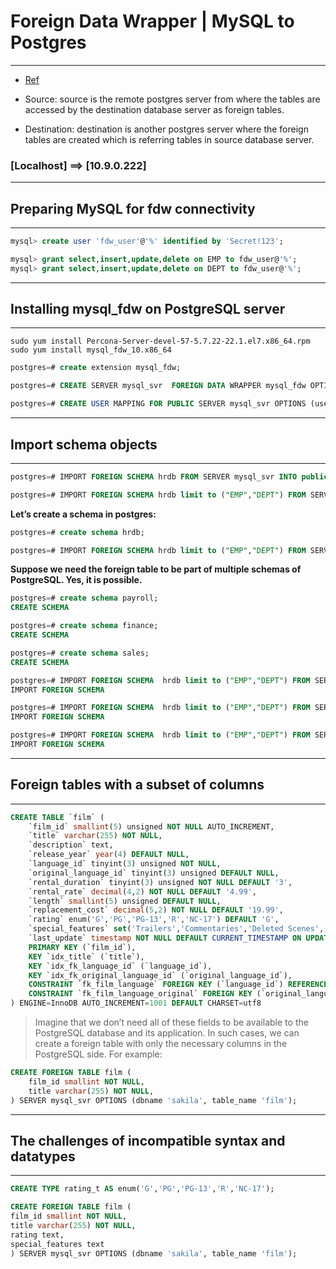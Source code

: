 # **Foreign Data Wrapper | MySQL to Postgres**

---

- [Ref](https://www.percona.com/blog/2018/08/24/postgresql-accessing-mysql-as-a-data-source-using-mysql_fdw/)

- Source: source is the remote postgres server from where the tables are accessed by the destination database server as foreign tables.
- Destination: destination is another postgres server where the foreign tables are created which is referring tables in source database server.

### [Localhost] ==> [10.9.0.222]

---

## **Preparing MySQL for fdw connectivity**

---

```sql
mysql> create user 'fdw_user'@'%' identified by 'Secret!123';
```

```sql
mysql> grant select,insert,update,delete on EMP to fdw_user@'%';
mysql> grant select,insert,update,delete on DEPT to fdw_user@'%';
```

---

## **Installing mysql_fdw on PostgreSQL server**

---

```shell
sudo yum install Percona-Server-devel-57-5.7.22-22.1.el7.x86_64.rpm
sudo yum install mysql_fdw_10.x86_64
```

```sql
postgres=# create extension mysql_fdw;
```

```sql
postgres=# CREATE SERVER mysql_svr  FOREIGN DATA WRAPPER mysql_fdw OPTIONS (host 'hr',port '3306');
```

```sql
postgres=# CREATE USER MAPPING FOR PUBLIC SERVER mysql_svr OPTIONS (username 'fdw_user',password 'Secret!123');
```

---

## **Import schema objects**

---

```sql
postgres=# IMPORT FOREIGN SCHEMA hrdb FROM SERVER mysql_svr INTO public;
```

```sql
postgres=# IMPORT FOREIGN SCHEMA hrdb limit to ("EMP","DEPT") FROM SERVER mysql_svr INTO public;
```

**Let’s create a schema in postgres:**

```sql
postgres=# create schema hrdb;
```

```sql
postgres=# IMPORT FOREIGN SCHEMA hrdb limit to ("EMP","DEPT") FROM SERVER mysql_svr INTO hrdb;
```

**Suppose we need the foreign table to be part of multiple schemas of PostgreSQL. Yes, it is possible.**

```sql
postgres=# create schema payroll;
CREATE SCHEMA

postgres=# create schema finance;
CREATE SCHEMA

postgres=# create schema sales;
CREATE SCHEMA

postgres=# IMPORT FOREIGN SCHEMA  hrdb limit to ("EMP","DEPT") FROM SERVER mysql_svr INTO payroll;
IMPORT FOREIGN SCHEMA

postgres=# IMPORT FOREIGN SCHEMA  hrdb limit to ("EMP","DEPT") FROM SERVER mysql_svr INTO finance;
IMPORT FOREIGN SCHEMA

postgres=# IMPORT FOREIGN SCHEMA  hrdb limit to ("EMP","DEPT") FROM SERVER mysql_svr INTO sales;
IMPORT FOREIGN SCHEMA
```

---

## **Foreign tables with a subset of columns**

---

```sql
CREATE TABLE `film` (
    `film_id` smallint(5) unsigned NOT NULL AUTO_INCREMENT,
    `title` varchar(255) NOT NULL,
    `description` text,
    `release_year` year(4) DEFAULT NULL,
    `language_id` tinyint(3) unsigned NOT NULL,
    `original_language_id` tinyint(3) unsigned DEFAULT NULL,
    `rental_duration` tinyint(3) unsigned NOT NULL DEFAULT '3',
    `rental_rate` decimal(4,2) NOT NULL DEFAULT '4.99',
    `length` smallint(5) unsigned DEFAULT NULL,
    `replacement_cost` decimal(5,2) NOT NULL DEFAULT '19.99',
    `rating` enum('G','PG','PG-13','R','NC-17') DEFAULT 'G',
    `special_features` set('Trailers','Commentaries','Deleted Scenes','Behind the Scenes') DEFAULT NULL,
    `last_update` timestamp NOT NULL DEFAULT CURRENT_TIMESTAMP ON UPDATE CURRENT_TIMESTAMP,
    PRIMARY KEY (`film_id`),
    KEY `idx_title` (`title`),
    KEY `idx_fk_language_id` (`language_id`),
    KEY `idx_fk_original_language_id` (`original_language_id`),
    CONSTRAINT `fk_film_language` FOREIGN KEY (`language_id`) REFERENCES `language` (`language_id`) ON UPDATE CASCADE,
    CONSTRAINT `fk_film_language_original` FOREIGN KEY (`original_language_id`) REFERENCES `language` (`language_id`) ON UPDATE CASCADE
) ENGINE=InnoDB AUTO_INCREMENT=1001 DEFAULT CHARSET=utf8
```

> Imagine that we don’t need all of these fields to be available to the PostgreSQL database and its application. In such cases, we can create a foreign table with only the necessary columns in the PostgreSQL side. For example:

```sql
CREATE FOREIGN TABLE film (
    film_id smallint NOT NULL,
    title varchar(255) NOT NULL,
) SERVER mysql_svr OPTIONS (dbname 'sakila', table_name 'film');
```


---

## **The challenges of incompatible syntax and datatypes**

---


```sql
CREATE TYPE rating_t AS enum('G','PG','PG-13','R','NC-17');
```

```sql
CREATE FOREIGN TABLE film (
film_id smallint NOT NULL,
title varchar(255) NOT NULL,
rating text,
special_features text
) SERVER mysql_svr OPTIONS (dbname 'sakila', table_name 'film');
```
